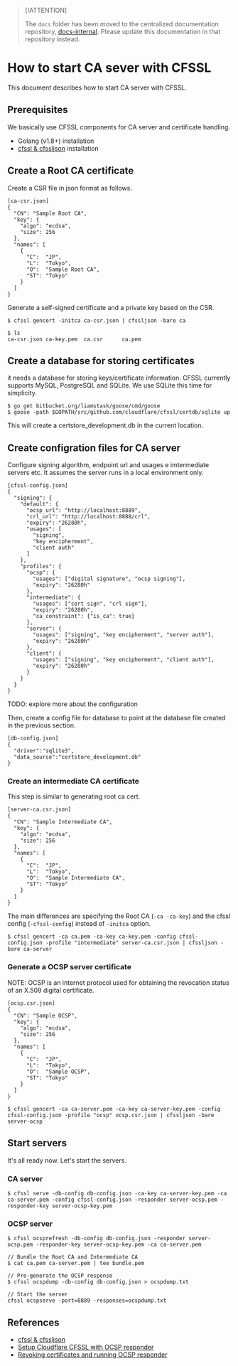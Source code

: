 > [!ATTENTION]
> 
> The `docs` folder has been moved to the centralized documentation repository, [docs-internal](https://github.com/scalar-labs/docs-internal). Please update this documentation in that repository instead.

# How to start CA sever with CFSSL

This document describes how to start CA server with CFSSL.

## Prerequisites

We basically use CFSSL components for CA server and certificate handling.

- Golang (v1.8+) installation
- [cfssl & cfssljson](https://github.com/cloudflare/cfssl) installation

## Create a Root CA certificate

Create a CSR file in json format as follows.

```
[ca-csr.json]
{
  "CN": "Sample Root CA",
  "key": {
    "algo": "ecdsa",
    "size": 256
  },
  "names": [
    {
      "C":  "JP",
      "L":  "Tokyo",
      "O":  "Sample Root CA",
      "ST": "Tokyo"
    }
  ]
}
```

Generate a self-signed certificate and a private key based on the CSR.

```
$ cfssl gencert -initca ca-csr.json | cfssljson -bare ca

$ ls
ca-csr.json ca-key.pem  ca.csr      ca.pem
```

## Create a database for storing certificates

it needs a database for storing keys/certificate information.
CFSSL currently supports MySQL, PostgreSQL and SQLite.
We use SQLite this time for simplicity.

```
$ go get bitbucket.org/liamstask/goose/cmd/goose   
$ goose -path $GOPATH/src/github.com/cloudflare/cfssl/certdb/sqlite up
``` 

This will create a certstore_development.db in the current location.

## Create configration files for CA server

Configure signing algorithm, endpoint url and usages e imtermediate servers etc.
It assumes the server runs in a local environment only.

```
[cfssl-config.json]
{
  "signing": {
    "default": {
      "ocsp_url": "http://localhost:8889",
      "crl_url": "http://localhost:8888/crl",
      "expiry": "26280h",
      "usages": [
        "signing",
        "key encipherment",
        "client auth"
      ]
    },
    "profiles": {
      "ocsp": {
        "usages": ["digital signature", "ocsp signing"],
        "expiry": "26280h"
      },
      "intermediate": {
        "usages": ["cert sign", "crl sign"],
        "expiry": "26280h",
        "ca_constraint": {"is_ca": true}
      },
      "server": {
        "usages": ["signing", "key encipherment", "server auth"],
        "expiry": "26280h"
      },
      "client": {
        "usages": ["signing", "key encipherment", "client auth"],
        "expiry": "26280h"
      }
    }
  }
}
```
TODO: explore more about the configuration

Then, create a config file for database to point at the database file created in the previous section.
```
[db-config.json]
{
  "driver":"sqlite3",
  "data_source":"certstore_development.db"
}
```

### Create an intermediate CA certificate

This step is similar to generating root ca cert.

```
[server-ca.csr.json]
{
  "CN": "Sample Intermediate CA",
  "key": {
    "algo": "ecdsa",
    "size": 256
  },
  "names": [
    {
      "C":  "JP",
      "L":  "Tokyo",
      "O":  "Sample Intermediate CA",
      "ST": "Tokyo"
    }
  ]
}
```

The main differences are specifying the Root CA (`-ca -ca-key`) and the cfssl config (`-cfssl-config`) instead of `-initca` option.
```
$ cfssl gencert -ca ca.pem -ca-key ca-key.pem -config cfssl-config.json -profile "intermediate" server-ca.csr.json | cfssljson -bare ca-server
```

### Generate a OCSP server certificate

NOTE: OCSP is an internet protocol used for obtaining the revocation status of an X.509 digital certificate.

```
[ocsp.csr.json]
{
  "CN": "Sample OCSP",
  "key": {
    "algo": "ecdsa",
    "size": 256
  },
  "names": [
    {
      "C":  "JP",
      "L":  "Tokyo",
      "O":  "Sample OCSP",
      "ST": "Tokyo"
    }
  ]
}
```

```
$ cfssl gencert -ca ca-server.pem -ca-key ca-server-key.pem -config cfssl-config.json -profile "ocsp" ocsp.csr.json | cfssljson -bare server-ocsp
```

## Start servers

It's all ready now. Let's start the servers.

### CA server
```
$ cfssl serve -db-config db-config.json -ca-key ca-server-key.pem -ca ca-server.pem -config cfssl-config.json -responder server-ocsp.pem -responder-key server-ocsp-key.pem
```

### OCSP server
```
$ cfssl ocsprefresh -db-config db-config.json -responder server-ocsp.pem -responder-key server-ocsp-key.pem -ca ca-server.pem

// Bundle the Root CA and Intermediate CA
$ cat ca.pem ca-server.pem | tee bundle.pem

// Pre-generate the OCSP response
$ cfssl ocspdump -db-config db-config.json > ocspdump.txt

// Start the server
cfssl ocspserve -port=8889 -responses=ocspdump.txt
```

## References

- [cfssl & cfssljson](https://github.com/cloudflare/cfssl)
- [Setup Cloudflare CFSSL with OCSP responder](https://medium.com/@vrmvrm/setup-cloudflare-cfssl-with-ocsp-responder-aba44b4134e6)
- [Revoking certificates and running OCSP responder](https://propellered.com/2017/11/19/cfssl_revoking_certs_ocsp_reponder/)
